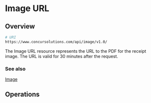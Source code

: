 # Image URL

## Overview

```bash
# URI
https://www.concursolutions.com/api/image/v1.0/
```

The Image URL resource represents the URL to the PDF for the receipt image. The URL is valid for 30 minutes after the request.

### See also
[Image][2]

## Operations


[1]: /api-reference-deprecated/version-one/Image/receipt-image-URL-get.html

[2]: /api-reference-deprecated/version-one/Image/image-resource.html
